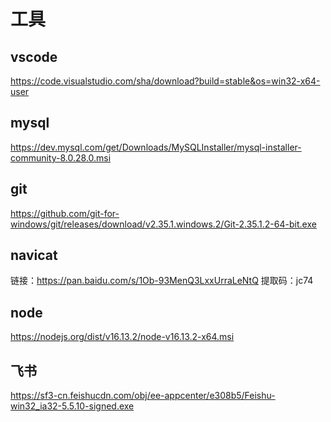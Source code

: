# 工具

## vscode

https://code.visualstudio.com/sha/download?build=stable&os=win32-x64-user

## mysql

https://dev.mysql.com/get/Downloads/MySQLInstaller/mysql-installer-community-8.0.28.0.msi

## git

https://github.com/git-for-windows/git/releases/download/v2.35.1.windows.2/Git-2.35.1.2-64-bit.exe

## navicat

链接：https://pan.baidu.com/s/1Ob-93MenQ3LxxUrraLeNtQ
提取码：jc74

## node

https://nodejs.org/dist/v16.13.2/node-v16.13.2-x64.msi

## 飞书

https://sf3-cn.feishucdn.com/obj/ee-appcenter/e308b5/Feishu-win32_ia32-5.5.10-signed.exe
